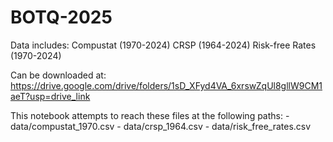 # BOTQ-2025

Data includes:
Compustat (1970-2024)
CRSP (1964-2024)
Risk-free Rates (1970-2024)

Can be downloaded at:
https://drive.google.com/drive/folders/1sD_XFyd4VA_6xrswZqUl8gllW9CM1aeT?usp=drive_link

This notebook attempts to reach these files at the following paths:
    - data/compustat_1970.csv
    - data/crsp_1964.csv
    - data/risk_free_rates.csv